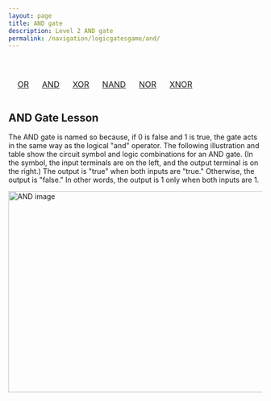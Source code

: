 ```yaml
---
layout: page
title: AND gate
description: Level 2 AND gate
permalink: /navigation/logicgatesgame/and/
---
```


<body>

  <br>
  <div>
    <table style="width: 100%; text-align: center; border-collapse: separate; border-spacing: 10px;">
            <tr>
                <td><a href="{{site.baseurl}}/navigation/logicgatesgame/or/" class="button">OR</a></td>
                <td><a href="{{site.baseurl}}/navigation/logicgatesgame/and/" class="button">AND</a></td>
                <td><a href="{{site.baseurl}}/navigation/logicgatesgame/xor/" class="button">XOR</a></td>
                <td><a href="{{site.baseurl}}/navigation/logicgatesgame/nand/" class="button">NAND</a></td>
                <td><a href="{{site.baseurl}}/navigation/logicgatesgame/nor/" class="button">NOR</a></td>
                <td><a href="{{site.baseurl}}/navigation/logicgatesgame/xnor/" class="button">XNOR</a></td>
            </tr>
        </table>
  </div>

<h2> AND Gate Lesson </h2>

<p>The AND gate is named so because, if 0 is false and 1 is true, the gate acts in the same way as the logical "and" operator. The following illustration and table show the circuit symbol and logic combinations for an AND gate. (In the symbol, the input terminals are on the left, and the output terminal is on the right.) The output is "true" when both inputs are "true." Otherwise, the output is "false." In other words, the output is 1 only when both inputs are 1. </p>

<div>

<img src="https://www.techtarget.com/rms/onlineimages/diagram1-f.png" alt="AND image" style="width:675px;height:400px;center;">